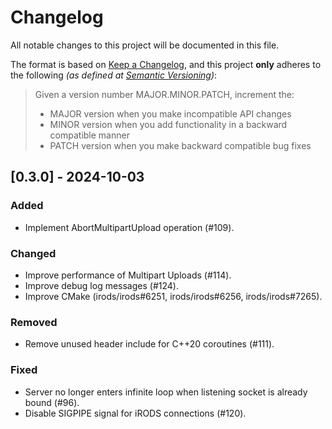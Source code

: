 # Changelog

All notable changes to this project will be documented in this file.

The format is based on [Keep a Changelog](https://keepachangelog.com/en/1.1.0/),
and this project **only** adheres to the following _(as defined at [Semantic Versioning](https://semver.org/spec/v2.0.0.html))_:

> Given a version number MAJOR.MINOR.PATCH, increment the:
> 
> - MAJOR version when you make incompatible API changes
> - MINOR version when you add functionality in a backward compatible manner
> - PATCH version when you make backward compatible bug fixes

## [0.3.0] - 2024-10-03

### Added

- Implement AbortMultipartUpload operation (#109).

### Changed

- Improve performance of Multipart Uploads (#114).
- Improve debug log messages (#124).
- Improve CMake (irods/irods#6251, irods/irods#6256, irods/irods#7265).

### Removed

- Remove unused header include for C++20 coroutines (#111).

### Fixed

- Server no longer enters infinite loop when listening socket is already bound (#96).
- Disable SIGPIPE signal for iRODS connections (#120).
